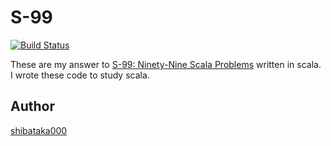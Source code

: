 # S-99

[![Build Status](https://travis-ci.org/shibataka000/s-99.svg?branch=master)](https://travis-ci.org/shibataka000/s-99)

These are my answer to [S-99: Ninety-Nine Scala Problems](http://aperiodic.net/phil/scala/s-99/) written in scala.
I wrote these code to study scala.

## Author

[shibataka000](https://github.com/shibataka000)
